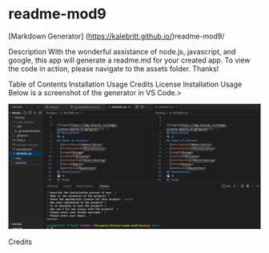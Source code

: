 # readme-mod9

[Markdown Generator] (https://kalebritt.github.io/)readme-mod9/

Description
With the wonderful assistance of node.js, javascript, and google, this app will generate a readme.md for your created app. To view the code in action, please navigate to the assets folder.  Thanks!

Table of Contents
Installation
Usage
Credits
License
Installation
Usage
Below is a screenshot of the generator in VS Code.>

![alt text](/assets/readme-mod9.png)

Credits
